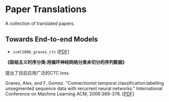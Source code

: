 # Paper Translations
A collection of translated papers.

## Towards End-to-end Models
- `icml2006_graves_ctc` [[PDF]](https://github.com/sailordiary/paper-translations/releases/download/v0.1beta/ctc.pdf)

**《联结主义时序分类:用循环神经网络分类未切分的序列数据》**

提出了目前应用广泛的CTC loss.

Graves, Alex, and F. Gomez. "Connectionist temporal classification:labelling unsegmented sequence data with recurrent neural networks." International Conference on Machine Learning ACM, 2006:369-376. [[PDF]](http://www.cs.toronto.edu/~graves/icml_2006.pdf)
